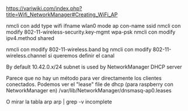 https://variwiki.com/index.php?title=Wifi_NetworkManager#Creating_WiFi_AP

nmcli con add type wifi ifname wlan0 mode ap con-name <name> ssid <ssid>
nmcli con modify <name> 802-11-wireless-security.key-mgmt wpa-psk
nmcli con modify <name> ipv4.method shared

nmcli con modify <name> 802-11-wireless.band bg
nmcli con modify <name> 802-11-wireless.channel <channel>
si queremos definir el canal

By default 10.42.0.x/24 subnet is used by NetworkManager DHCP server


Parece que no hay un método para ver directamente los clientes conectados.
Podemos ver el "lease" file de dhcp (para raspberry con NetworkManager en)
/var/lib/NetworkManager/dnsmasq-ap0.leases

O mirar la tabla arp
arp | grep -v incomplete
